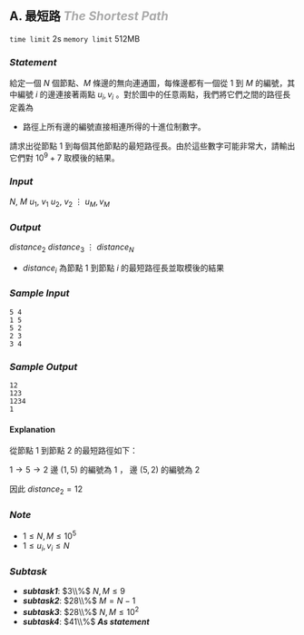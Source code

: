## **A. 最短路** ***<font color = '#AAAAAA'> The Shortest Path </font>***

`time limit` 2s
`memory limit` 512MB

### ***Statement***

給定一個 $N$ 個節點、$M$ 條邊的無向連通圖，每條邊都有一個從 $1$ 到 $M$ 的編號，其中編號 $i$ 的邊連接著兩點 $u_i, v_i$ 。對於圖中的任意兩點，我們將它們之間的路徑長定義為

- 路徑上所有邊的編號直接相連所得的十進位制數字。

請求出從節點 $1$ 到每個其他節點的最短路徑長。由於這些數字可能非常大，請輸出它們對 $10^9+7$ 取模後的結果。

### ***Input***

$N, \  M$
$u_1, \  v_1$
$u_2, \  v_2$
$\vdots$
$u_M, v_M$

### ***Output***

$distance_2$
$distance_3$
$\vdots$
$distance_N$

- $distance_i$ 為節點  $1$ 到節點 $i$ 的最短路徑長並取模後的結果

<div class='page' />


### ***Sample Input***

```
5 4
1 5
5 2
2 3
3 4
```

### ***Sample Output***

```
12
123
1234
1
```

#### **Explanation**

從節點 $1$ 到節點 $2$ 的最短路徑如下：

$1 \rightarrow 5 \rightarrow 2$
邊 $(1, 5)$ 的編號為 $1$ ， 邊 $(5, 2)$ 的編號為 $2$

因此 $distance_2 = 12$

### ***Note***

- $1 \le N , M \le 10^5$
- $1 \le u_i, v_i \le N$

### ***Subtask***

 - ***subtask1***: $3\\%$ $N, M \le 9$
 - ***subtask2***: $28\\%$ $M = N - 1$
 - ***subtask3***: $28\\%$ $N, M \le 10^2$
 - ***subtask4***: $41\\%$ ***As statement***